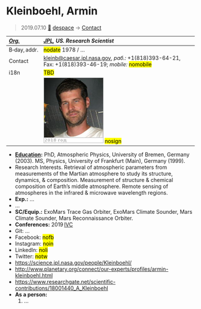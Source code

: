 # Kleinboehl, Armin
> 2019.07.10 [🚀](../index/index.md) [despace](index.md) → [Contact](contact.md)

|*[Org.](contact.md)*|*[JPL](zz_jpl.md), US. Research Scientist*|
|:--|:--|
|B‑day, addr.|<mark>nodate</mark> 1978 / …|
|Contact|<kleinb@caesar.jpl.nasa.gov>, *раб.:* +1(818)393-64-21, Fax: +1(818)393-46-19; *mobile:* <mark>nomobile</mark>|
|i18n|<mark>TBD</mark>|
| |![](f/contact/k/kleinboehl1_photo.jpg) <mark>nosign</mark>|

   - **[Education](edu.md):** PhD, Atmospheric Physics, University of Bremen, Germany (2003). MS, Physics, University of Frankfurt (Main), Germany (1999).
   - Research Interests. Retrieval of atmospheric parameters from measurements of the Martian atmosphere to study its structure, dynamics, & composition. Measurement of structure & chemical composition of Earth’s middle atmosphere. Remote sensing of atmospheres in the infrared & microwave wavelength regions.
   - **Exp.:** …
   - …
   - **SC/Equip.:** ExoMars Trace Gas Orbiter, ExoMars Climate Sounder, Mars Climate Sounder, Mars Reconnaissance Orbiter.
   - **Conferences:** 2019 [IVC](ivc_2019.md)
   - Git: …
   - Facebook: <mark>nofb</mark>
   - Instagram: <mark>noin</mark>
   - LinkedIn: <mark>noli</mark>
   - Twitter: <mark>notw</mark>
   - <https://science.jpl.nasa.gov/people/Kleinboehl/>
   - <http://www.planetary.org/connect/our-experts/profiles/armin-kleinboehl.html>
   - <https://www.researchgate.net/scientific-contributions/18001440_A_Kleinboehl>
   - **As a person:**
      1. …
